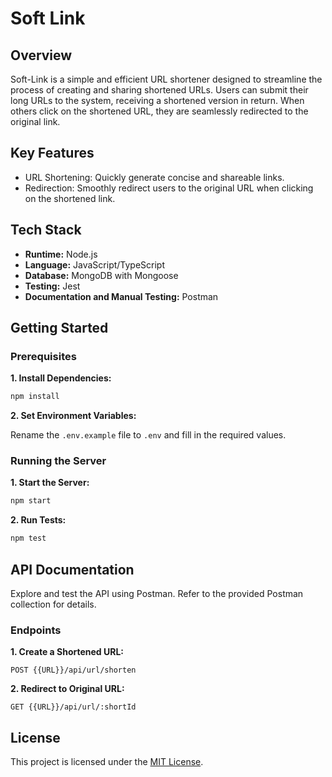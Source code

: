 # Soft Link

## Overview

Soft-Link is a simple and efficient URL shortener designed to streamline the process of creating and sharing shortened URLs. Users can submit their long URLs to the system, receiving a shortened version in return. When others click on the shortened URL, they are seamlessly redirected to the original link.

## Key Features

- URL Shortening: Quickly generate concise and shareable links.
- Redirection: Smoothly redirect users to the original URL when clicking on the shortened link.

## Tech Stack

- **Runtime:** Node.js
- **Language:** JavaScript/TypeScript
- **Database:** MongoDB with Mongoose
- **Testing:** Jest
- **Documentation and Manual Testing:** Postman

## Getting Started

### Prerequisites

**1. Install Dependencies:**

```bash
npm install
```

**2. Set Environment Variables:**

Rename the `.env.example` file to `.env` and fill in the required values.

### Running the Server

**1. Start the Server:**

```bash
npm start
```

**2. Run Tests:**

```bash
npm test
```

## API Documentation

Explore and test the API using Postman. Refer to the provided Postman collection for details.

### Endpoints

**1. Create a Shortened URL:**

```http
POST {{URL}}/api/url/shorten
```

**2. Redirect to Original URL:**

```http
GET {{URL}}/api/url/:shortId
```

## License

This project is licensed under the [MIT License](./LICENSE).
